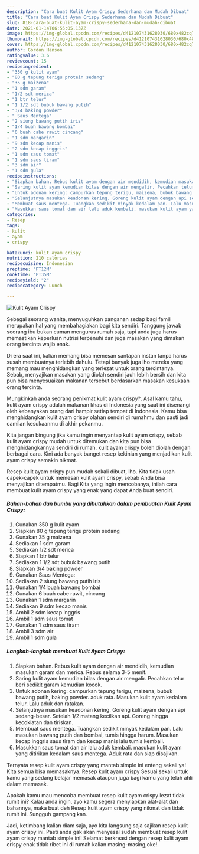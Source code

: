 ```yaml
---
description: "Cara buat Kulit Ayam Crispy Sederhana dan Mudah Dibuat"
title: "Cara buat Kulit Ayam Crispy Sederhana dan Mudah Dibuat"
slug: 818-cara-buat-kulit-ayam-crispy-sederhana-dan-mudah-dibuat
date: 2021-01-14T06:55:05.137Z
image: https://img-global.cpcdn.com/recipes/d412107431628030/680x482cq70/kulit-ayam-crispy-foto-resep-utama.jpg
thumbnail: https://img-global.cpcdn.com/recipes/d412107431628030/680x482cq70/kulit-ayam-crispy-foto-resep-utama.jpg
cover: https://img-global.cpcdn.com/recipes/d412107431628030/680x482cq70/kulit-ayam-crispy-foto-resep-utama.jpg
author: Gordon Hanson
ratingvalue: 3.6
reviewcount: 15
recipeingredient:
- "350 g kulit ayam"
- "80 g tepung terigu protein sedang"
- "35 g maizena"
- "1 sdm garam"
- "1/2 sdt merica"
- "1 btr telur"
- "1 1/2 sdt bubuk bawang putih"
- "3/4 baking powder"
- " Saus Mentega"
- "2 siung bawang putih iris"
- "1/4 buah bawang bombai"
- "6 buah cabe rawit cincang"
- "1 sdm margarin"
- "9 sdm kecap manis"
- "2 sdm kecap inggris"
- "1 sdm saus tomat"
- "1 sdm saus tiram"
- "3 sdm air"
- "1 sdm gula"
recipeinstructions:
- "Siapkan bahan. Rebus kulit ayam dengan air mendidih, kemudian masukan garam dan merica. Rebus selama 3-5 menit."
- "Saring kulit ayam kemudian bilas dengan air mengalir. Pecahkan telur beri sedikit garam kemudian kocok."
- "Untuk adonan kering: campurkan tepung terigu, maizena, bubuk bawang putih, baking powder. aduk rata. Masukan kulit ayam kedalam telur. Lalu aduk dan ratakan."
- "Selanjutnya masukan keadonan kering. Goreng kulit ayam dengan api sedang-besar. Setelah 1/2 matang kecilkan api. Goreng hingga kecoklatan dan tiriskan."
- "Membuat saus mentega. Tuangkan sedikit minyak kedalam pan. Lalu masukan bawang putih dan bombai, tumis hingga harum. Masukan kecap inggris saus tiram dan kecap manis lalu tumis kembali."
- "Masukkan saus tomat dan air lalu aduk kembali. masukan kulit ayam yang ditirikan kedalam saus mentega. Aduk rata dan siap disajikan."
categories:
- Resep
tags:
- kulit
- ayam
- crispy

katakunci: kulit ayam crispy 
nutrition: 210 calories
recipecuisine: Indonesian
preptime: "PT12M"
cooktime: "PT35M"
recipeyield: "2"
recipecategory: Lunch

---
```



![Kulit Ayam Crispy](https://img-global.cpcdn.com/recipes/d412107431628030/680x482cq70/kulit-ayam-crispy-foto-resep-utama.jpg)

Sebagai seorang wanita, menyuguhkan panganan sedap bagi famili merupakan hal yang membahagiakan bagi kita sendiri. Tanggung jawab seorang ibu bukan cuman mengurus rumah saja, tapi anda juga harus memastikan keperluan nutrisi terpenuhi dan juga masakan yang dimakan orang tercinta wajib enak.

Di era  saat ini, kalian memang bisa memesan santapan instan tanpa harus susah membuatnya terlebih dahulu. Tetapi banyak juga lho mereka yang memang mau menghidangkan yang terlezat untuk orang tercintanya. Sebab, menyajikan masakan yang diolah sendiri jauh lebih bersih dan kita pun bisa menyesuaikan makanan tersebut berdasarkan masakan kesukaan orang tercinta. 



Mungkinkah anda seorang penikmat kulit ayam crispy?. Asal kamu tahu, kulit ayam crispy adalah makanan khas di Indonesia yang saat ini disenangi oleh kebanyakan orang dari hampir setiap tempat di Indonesia. Kamu bisa menghidangkan kulit ayam crispy olahan sendiri di rumahmu dan pasti jadi camilan kesukaanmu di akhir pekanmu.

Kita jangan bingung jika kamu ingin menyantap kulit ayam crispy, sebab kulit ayam crispy mudah untuk ditemukan dan kita pun bisa menghidangkannya sendiri di rumah. kulit ayam crispy boleh diolah dengan berbagai cara. Kini ada banyak banget resep kekinian yang menjadikan kulit ayam crispy semakin nikmat.

Resep kulit ayam crispy pun mudah sekali dibuat, lho. Kita tidak usah capek-capek untuk memesan kulit ayam crispy, sebab Anda bisa menyajikan ditempatmu. Bagi Kita yang ingin mencobanya, inilah cara membuat kulit ayam crispy yang enak yang dapat Anda buat sendiri.

<!--inarticleads1-->

##### Bahan-bahan dan bumbu yang dibutuhkan dalam pembuatan Kulit Ayam Crispy:

1. Gunakan 350 g kulit ayam
1. Siapkan 80 g tepung terigu protein sedang
1. Gunakan 35 g maizena
1. Sediakan 1 sdm garam
1. Sediakan 1/2 sdt merica
1. Siapkan 1 btr telur
1. Sediakan 1 1/2 sdt bubuk bawang putih
1. Siapkan 3/4 baking powder
1. Gunakan  Saus Mentega:
1. Sediakan 2 siung bawang putih iris
1. Gunakan 1/4 buah bawang bombai
1. Gunakan 6 buah cabe rawit, cincang
1. Gunakan 1 sdm margarin
1. Sediakan 9 sdm kecap manis
1. Ambil 2 sdm kecap inggris
1. Ambil 1 sdm saus tomat
1. Gunakan 1 sdm saus tiram
1. Ambil 3 sdm air
1. Ambil 1 sdm gula




<!--inarticleads2-->

##### Langkah-langkah membuat Kulit Ayam Crispy:

1. Siapkan bahan. Rebus kulit ayam dengan air mendidih, kemudian masukan garam dan merica. Rebus selama 3-5 menit.
1. Saring kulit ayam kemudian bilas dengan air mengalir. Pecahkan telur beri sedikit garam kemudian kocok.
1. Untuk adonan kering: campurkan tepung terigu, maizena, bubuk bawang putih, baking powder. aduk rata. Masukan kulit ayam kedalam telur. Lalu aduk dan ratakan.
1. Selanjutnya masukan keadonan kering. Goreng kulit ayam dengan api sedang-besar. Setelah 1/2 matang kecilkan api. Goreng hingga kecoklatan dan tiriskan.
1. Membuat saus mentega. Tuangkan sedikit minyak kedalam pan. Lalu masukan bawang putih dan bombai, tumis hingga harum. Masukan kecap inggris saus tiram dan kecap manis lalu tumis kembali.
1. Masukkan saus tomat dan air lalu aduk kembali. masukan kulit ayam yang ditirikan kedalam saus mentega. Aduk rata dan siap disajikan.




Ternyata resep kulit ayam crispy yang mantab simple ini enteng sekali ya! Kita semua bisa memasaknya. Resep kulit ayam crispy Sesuai sekali untuk kamu yang sedang belajar memasak ataupun juga bagi kamu yang telah ahli dalam memasak.

Apakah kamu mau mencoba membuat resep kulit ayam crispy lezat tidak rumit ini? Kalau anda ingin, ayo kamu segera menyiapkan alat-alat dan bahannya, maka buat deh Resep kulit ayam crispy yang nikmat dan tidak rumit ini. Sungguh gampang kan. 

Jadi, ketimbang kalian diam saja, ayo kita langsung saja sajikan resep kulit ayam crispy ini. Pasti anda gak akan menyesal sudah membuat resep kulit ayam crispy mantab simple ini! Selamat berkreasi dengan resep kulit ayam crispy enak tidak ribet ini di rumah kalian masing-masing,oke!.

